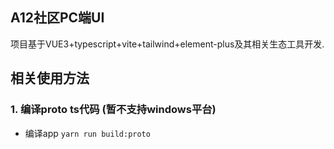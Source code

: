 A12社区PC端UI
----------------------------
项目基于VUE3+typescript+vite+tailwind+element-plus及其相关生态工具开发.

## 相关使用方法
### 1. 编译proto ts代码 (暂不支持windows平台)
* 编译app 
  `yarn run build:proto`